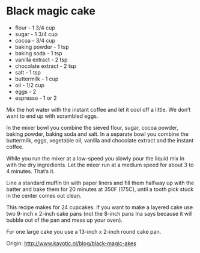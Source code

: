 # Black magic cake

- flour - 1 3/4 cup
- sugar - 1 3/4 cup
- cocoa - 3/4 cup
- baking powder - 1 tsp
- baking soda - 1 tsp
- vanilla extract - 2 tsp
- chocolate extract - 2 tsp
- salt - 1 tsp
- buttermilk - 1 cup
- oil - 1/2 cup
- eggs - 2
- espresso - 1 or 2

Mix the hot water with the instant coffee and let it cool off a little. We don’t want to end up with scrambled eggs.

In the mixer bowl you combine the sieved flour, sugar, cocoa powder, baking powder, baking soda and salt. In a separate bowl you combine the buttermilk, eggs, vegetable oil, vanilla and chocolate extract and the instant coffee.

While you run the mixer at a low-speed you slowly pour the liquid mix in with the dry ingredients. Let the mixer run at a medium speed for about 3 to 4 minutes. That’s it.

Line a standard muffin tin with paper liners and fill them halfway up with the batter and bake them for 20 minutes at 350F (175C), until a tooth pick stuck in the center comes out clean.

This recipe makes for 24 cupcakes. If you want to make a layered cake use two 9-inch x 2-inch cake pans (not the 8-inch pans Ina says because it will bubble out of the pan and mess up your oven).

For one large cake you use a 13-inch x 2-inch round cake pan.

Origin: http://www.kayotic.nl/blog/black-magic-akes
